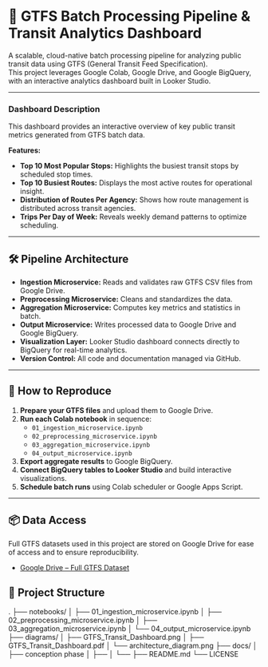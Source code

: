 # 🚆 GTFS Batch Processing Pipeline & Transit Analytics Dashboard

A scalable, cloud-native batch processing pipeline for analyzing public transit data using GTFS (General Transit Feed Specification).  
This project leverages Google Colab, Google Drive, and Google BigQuery, with an interactive analytics dashboard built in Looker Studio.

---

### **Dashboard Description**

This dashboard provides an interactive overview of key public transit metrics generated from GTFS batch data.

**Features:**
- **Top 10 Most Popular Stops:** Highlights the busiest transit stops by scheduled stop times.
- **Top 10 Busiest Routes:** Displays the most active routes for operational insight.
- **Distribution of Routes Per Agency:** Shows how route management is distributed across transit agencies.
- **Trips Per Day of Week:** Reveals weekly demand patterns to optimize scheduling.

---

## 🛠️ Pipeline Architecture

- **Ingestion Microservice:** Reads and validates raw GTFS CSV files from Google Drive.
- **Preprocessing Microservice:** Cleans and standardizes the data.
- **Aggregation Microservice:** Computes key metrics and statistics in batch.
- **Output Microservice:** Writes processed data to Google Drive and Google BigQuery.
- **Visualization Layer:** Looker Studio dashboard connects directly to BigQuery for real-time analytics.
- **Version Control:** All code and documentation managed via GitHub.

---

## 🚀 How to Reproduce

1. **Prepare your GTFS files** and upload them to Google Drive.
2. **Run each Colab notebook** in sequence:
    - `01_ingestion_microservice.ipynb`
    - `02_preprocessing_microservice.ipynb`
    - `03_aggregation_microservice.ipynb`
    - `04_output_microservice.ipynb`
3. **Export aggregate results** to Google BigQuery.
4. **Connect BigQuery tables to Looker Studio** and build interactive visualizations.
5. **Schedule batch runs** using Colab scheduler or Google Apps Script.

---

## 📦 Data Access

Full GTFS datasets used in this project are stored on Google Drive for ease of access and to ensure reproducibility.

- [Google Drive – Full GTFS Dataset]([https://drive.google.com/drive/folders/XXXXXXXXXXXXXXX](https://drive.google.com/drive/folders/1qtsPU90AbaDWaNW8MVw-7HBkKQLY0vLv?usp=drive_link))

## 📂 Project Structure
.
├── notebooks/
│ ├── 01_ingestion_microservice.ipynb
│ ├── 02_preprocessing_microservice.ipynb
│ ├── 03_aggregation_microservice.ipynb
│ └── 04_output_microservice.ipynb
├── diagrams/
│   ├── GTFS_Transit_Dashboard.png
│   ├── GTFS_Transit_Dashboard.pdf
│   └── architecture_diagram.png
├── docs/
│ ├── conception phase
│ ├── 
│ └── 
├── README.md
└── LICENSE
